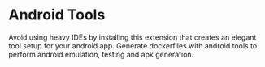 # Android Tools

Avoid using heavy IDEs by installing this extension that creates an elegant tool setup for your android app. Generate dockerfiles with android tools to perform android emulation, testing and apk generation.
